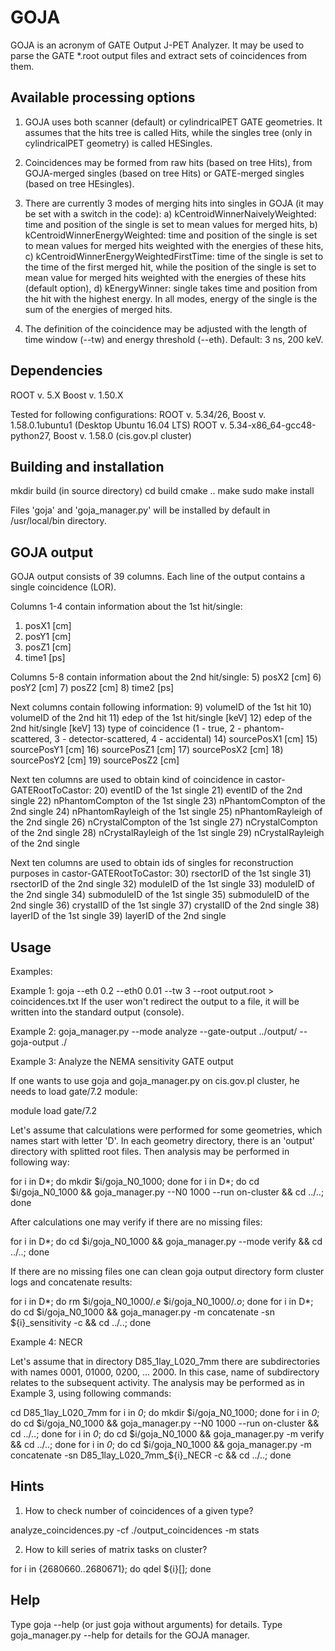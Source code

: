 # GOJA

GOJA is an acronym of GATE Output J-PET Analyzer. It may be used to
parse the GATE *.root output files and extract sets of coincidences
from them.

Available processing options
----------------------------

1) GOJA uses both scanner (default) or cylindricalPET GATE geometries. It assumes that the hits tree is called Hits, while the singles tree (only in cylindricalPET geometry) is called HESingles.

2) Coincidences may be formed from raw hits (based on tree Hits), from GOJA-merged singles (based on tree Hits) or GATE-merged singles (based on tree HEsingles).

3) There are currently 3 modes of merging hits into singles in GOJA (it may be set with a switch in the code):
   a) kCentroidWinnerNaivelyWeighted: time and position of the single is set to mean values for merged hits,
   b) kCentroidWinnerEnergyWeighted: time and position of the single is set to mean values for merged hits weighted with the energies of these hits,
   c) kCentroidWinnerEnergyWeightedFirstTime: time of the single is set to the time of the first merged hit, while the position of the single is set to mean value for merged hits weighted with the energies of these hits (default option),
   d) kEnergyWinner: single takes time and position from the hit with the highest energy.
   In all modes, energy of the single is the sum of the energies of merged hits.

4) The definition of the coincidence may be adjusted with the length of time window (--tw) and energy threshold (--eth). Default: 3 ns, 200 keV.

Dependencies
------------

ROOT v. 5.X
Boost v. 1.50.X

Tested for following configurations:
 ROOT v. 5.34/26, Boost v. 1.58.0.1ubuntu1 (Desktop Ubuntu 16.04 LTS)
 ROOT v. 5.34-x86_64-gcc48-python27, Boost v. 1.58.0 (cis.gov.pl cluster)

Building and installation
-------------------------

mkdir build (in source directory)
cd build
cmake ..
make
sudo make install

Files 'goja' and 'goja_manager.py' will be installed by default in /usr/local/bin directory.

GOJA output
-----------

GOJA output consists of 39 columns. Each line of the output contains a single coincidence (LOR).

Columns 1-4 contain information about the 1st hit/single:
1) posX1 [cm]
2) posY1 [cm]
3) posZ1 [cm]
4) time1 [ps]

Columns 5-8 contain information about the 2nd hit/single:
5) posX2 [cm]
6) posY2 [cm]
7) posZ2 [cm]
8) time2 [ps]

Next columns contain following information:
9) volumeID of the 1st hit
10) volumeID of the 2nd hit
11) edep of the 1st hit/single [keV]
12) edep of the 2nd hit/single [keV]
13) type of coincidence (1 - true, 2 - phantom-scattered, 3 - detector-scattered, 4 - accidental)
14) sourcePosX1 [cm]
15) sourcePosY1 [cm]
16) sourcePosZ1 [cm]
17) sourcePosX2 [cm]
18) sourcePosY2 [cm]
19) sourcePosZ2 [cm]

Next ten columns are used to obtain kind of coincidence in castor-GATERootToCastor:
20) eventID of the 1st single
21) eventID of the 2nd single
22) nPhantomCompton of the 1st single
23) nPhantomCompton of the 2nd single
24) nPhantomRayleigh of the 1st single
25) nPhantomRayleigh of the 2nd single
26) nCrystalCompton of the 1st single
27) nCrystalCompton of the 2nd single
28) nCrystalRayleigh of the 1st single
29) nCrystalRayleigh of the 2nd single

Next ten columns are used to obtain ids of singles for reconstruction purposes in castor-GATERootToCastor:
30) rsectorID of the 1st single
31) rsectorID of the 2nd single
32) moduleID of the 1st single
33) moduleID of the 2nd single
34) submoduleID of the 1st single
35) submoduleID of the 2nd single
36) crystalID of the 1st single
37) crystalID of the 2nd single
38) layerID of the 1st single
39) layerID of the 2nd single

Usage
-----

Examples:

Example 1:
goja --eth 0.2 --eth0 0.01 --tw 3 --root output.root > coincidences.txt
If the user won't redirect the output to a file, it will be written into the
standard output (console).

Example 2:
goja_manager.py --mode analyze --gate-output ../output/ --goja-output ./

Example 3: Analyze the NEMA sensitivity GATE output

If one wants to use goja and goja_manager.py on cis.gov.pl cluster, he needs to load gate/7.2 module:

  module load gate/7.2

Let's assume that calculations were performed for some geometries, which names start with letter 'D'.
In each geometry directory, there is an 'output' directory with splitted root files. Then analysis
may be performed in following way:

  for i in D*; do mkdir $i/goja_N0_1000; done
  for i in D*; do cd $i/goja_N0_1000 && goja_manager.py --N0 1000 --run on-cluster && cd ../..; done

After calculations one may verify if there are no missing files:

  for i in D*; do cd $i/goja_N0_1000 && goja_manager.py --mode verify && cd ../..; done

If there are no missing files one can clean goja output directory form cluster logs and concatenate results:

  for i in D*; do rm $i/goja_N0_1000/*.e* $i/goja_N0_1000/*.o*; done
  for i in D*; do cd $i/goja_N0_1000 && goja_manager.py -m concatenate -sn ${i}_sensitivity -c && cd ../..; done

Example 4: NECR

Let's assume that in directory D85_1lay_L020_7mm there are subdirectories with names 0001, 01000, 0200, ... 2000.
In this case, name of subdirectory relates to the subsequent activity.
The analysis may be performed as in Example 3, using following commands:

  cd D85_1lay_L020_7mm
  for i in *0*; do mkdir $i/goja_N0_1000; done
  for i in *0*; do cd $i/goja_N0_1000 && goja_manager.py --N0 1000 --run on-cluster && cd ../..; done
  for i in *0*; do cd $i/goja_N0_1000 && goja_manager.py -m verify && cd ../..; done
  for i in *0*; do cd $i/goja_N0_1000 && goja_manager.py -m concatenate -sn D85_1lay_L020_7mm_${i}_NECR -c && cd ../..; done

Hints
-----

1) How to check number of coincidences of a given type?

  analyze_coincidences.py -cf ./output_coincidences -m stats

2) How to kill series of matrix tasks on cluster?

  for i in {2680660..2680671}; do qdel ${i}[]; done

Help
----

Type goja --help (or just goja without arguments) for details.
Type goja_manager.py --help for details for the GOJA manager.

